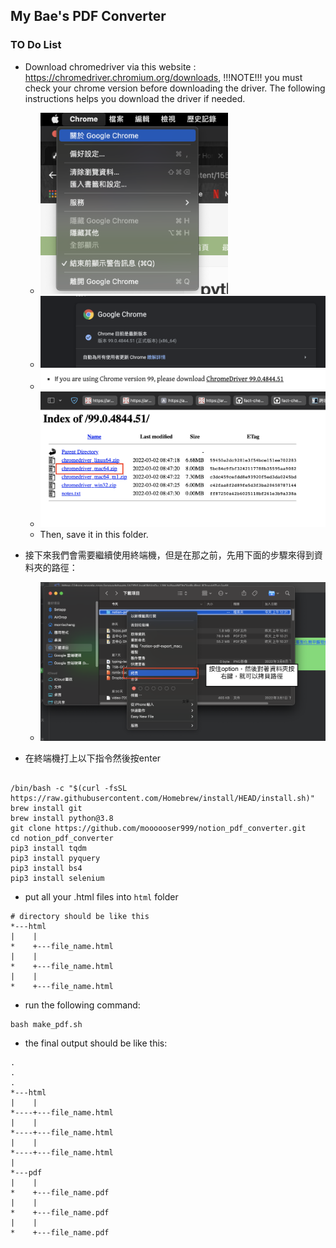 ## My Bae's PDF Converter

### TO Do List

- Download chromedriver via this website : https://chromedriver.chromium.org/downloads, !!!NOTE!!! you must check your chrome version before downloading the driver. The following instructions helps you download the driver if needed.

	- <img src='./img/chrome_version.png' style="width:300px;">
	- <img src='./img/chrome_driver_download.png' style="width:500px;">
	- <img src='./img/chrome_driver_download_2.png' style="width:500px;">
	- <img src='./img/chrome_driver_download_3.png' style="width:500px;">
	- Then, save it in this folder.

- 接下來我們會需要繼續使用終端機，但是在那之前，先用下面的步驟來得到資料夾的路徑：
	- <img src='./img/path.png' style="width:500px;">
- 在終端機打上以下指令然後按enter
```

/bin/bash -c "$(curl -fsSL https://raw.githubusercontent.com/Homebrew/install/HEAD/install.sh)"
brew install git
brew install python@3.8
git clone https://github.com/moooooser999/notion_pdf_converter.git
cd notion_pdf_converter
pip3 install tqdm
pip3 install pyquery
pip3 install bs4
pip3 install selenium
```
- put all your .html files into  `html` folder
```
# directory should be like this
*---html
|    |
*    +---file_name.html
|    |
*    +---file_name.html
|    |
*    +---file_name.html
```
- run the following command:
```
bash make_pdf.sh 
```

- the final output should be like this:
```
.
.
.
*---html
|    |
*----+---file_name.html
|    |
*----+---file_name.html
|    |
*----+---file_name.html
|    
*---pdf
|    |
*    +---file_name.pdf
|    |
*    +---file_name.pdf
|    |
*    +---file_name.pdf
```


